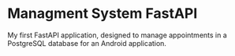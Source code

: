 # Managment System FastAPI
My first FastAPI application, designed to manage appointments in a PostgreSQL database for an Android application.
